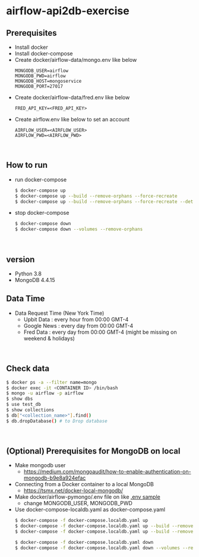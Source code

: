 # airflow-api2db-exercise

## Prerequisites
- Install docker
- Install docker-compose
- Create docker/airflow-data/mongo.env like below
    ```
    MONGODB_USER=airflow
    MONGODB_PWD=airflow
    MONGODB_HOST=mongoservice
    MONGODB_PORT=27017
    ```
- Create docker/airflow-data/fred.env like below
    ```
    FRED_API_KEY=<FRED_API_KEY>
    ```
- Create airflow.env like below to set an account
    ```
    AIRFLOW_USER=<AIRFLOW_USER>
    AIRFLOW_PWD=<AIRFLOW_PWD>
    ```


&nbsp;

## How to run
- run docker-compose
    ```bash
    $ docker-compose up
    $ docker-compose up --build --remove-orphans --force-recreate
    $ docker-compose up --build --remove-orphans --force-recreate --detach
    ```

- stop docker-compose
    ```bash
    $ docker-compose down
    $ docker-compose down --volumes --remove-orphans
    ```

&nbsp;

## version
- Python 3.8
- MongoDB 4.4.15

## Data Time
- Data Request Time (New York Time)
  - Upbit Data : every hour from 00:00 GMT-4
  - Google News : every day from 00:00 GMT-4
  - Fred Data : every day from 00:00 GMT-4 (might be missing on weekend & holidays)

&nbsp;

## Check data
``` bash
$ docker ps -a --filter name=mongo 
$ docker exec -it <CONTAINER ID> /bin/bash    
$ mongo -u airflow -p airflow
$ show dbs
$ use test_db
$ show collections
$ db["<collection_name>"].find()
$ db.dropDatabase() # to Drop database
```

&nbsp;

## (Optional) Prerequisites for MongoDB on local
- Make mongodb user
  - https://medium.com/mongoaudit/how-to-enable-authentication-on-mongodb-b9e8a924efac
- Connecting from a Docker container to a local MongoDB
  - https://tsmx.net/docker-local-mongodb/
- Make docker/airflow-pymongo/.env file on like [.env sample](https://github.com/instork/airflow-api2db-exercise/blob/main/docker/airflow-pymongo/.env_example)
  - change MONGODB_USER, MONGODB_PWD
- Use docker-compose-localdb.yaml as docker-compose.yaml
    ```bash
    $ docker-compose -f docker-compose.localdb.yaml up
    $ docker-compose -f docker-compose.localdb.yaml up --build --remove-orphans --force-recreate
    $ docker-compose -f docker-compose.localdb.yaml up --build --remove-orphans --force-recreate --detach
    ```
    ```bash
    $ docker-compose -f docker-compose.localdb.yaml down
    $ docker-compose -f docker-compose.localdb.yaml down --volumes --remove-orphans
    ```